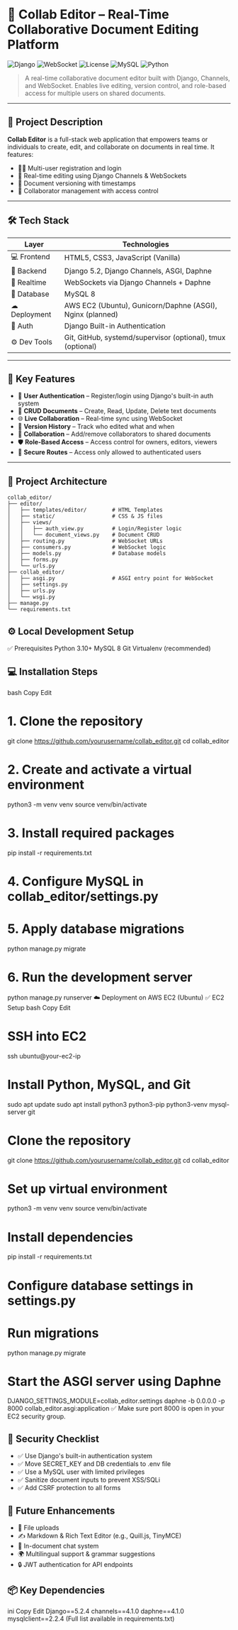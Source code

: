 # 📝 Collab Editor – Real-Time Collaborative Document Editing Platform

![Django](https://img.shields.io/badge/Django-5.2-green?style=flat-square&logo=django)
![WebSocket](https://img.shields.io/badge/WebSocket-Enabled-blue?style=flat-square)
![License](https://img.shields.io/badge/License-MIT-lightgrey.svg)
![MySQL](https://img.shields.io/badge/MySQL-8.0-blue?style=flat-square)
![Python](https://img.shields.io/badge/Python-3.10+-yellow?style=flat-square)

> A real-time collaborative document editor built with Django, Channels, and WebSocket. Enables live editing, version control, and role-based access for multiple users on shared documents.

---

## 📌 Project Description

**Collab Editor** is a full-stack web application that empowers teams or individuals to create, edit, and collaborate on documents in real time. It features:

- 🧑‍💻 Multi-user registration and login
- 🔄 Real-time editing using Django Channels & WebSockets
- 📜 Document versioning with timestamps
- 🤝 Collaborator management with access control

---

## 🛠️ Tech Stack

| Layer          | Technologies                                                                       |
|----------------|------------------------------------------------------------------------------------|
| 💻 Frontend     | HTML5, CSS3, JavaScript (Vanilla)                                                  |
| 🧠 Backend      | Django 5.2, Django Channels, ASGI, Daphne                                           |
| 🔌 Realtime     | WebSockets via Django Channels + Daphne                                             |
| 💾 Database     | MySQL 8                                                                            |
| ☁ Deployment    | AWS EC2 (Ubuntu), Gunicorn/Daphne (ASGI), Nginx (planned)                          |
| 🔐 Auth         | Django Built-in Authentication                                                     |
| ⚙ Dev Tools     | Git, GitHub, systemd/supervisor (optional), tmux (optional)                        |

---

## 🚀 Key Features

- 👤 **User Authentication** – Register/login using Django's built-in auth system
- 📄 **CRUD Documents** – Create, Read, Update, Delete text documents
- 🌐 **Live Collaboration** – Real-time sync using WebSocket
- 🧾 **Version History** – Track who edited what and when
- 👥 **Collaboration** – Add/remove collaborators to shared documents
- 🛡 **Role-Based Access** – Access control for owners, editors, viewers
- 🔐 **Secure Routes** – Access only allowed to authenticated users

---

## 🧱 Project Architecture

```plaintext
collab_editor/
├── editor/
│   ├── templates/editor/        # HTML Templates
│   ├── static/                  # CSS & JS files
│   ├── views/
│   │   ├── auth_view.py         # Login/Register logic
│   │   └── document_views.py    # Document CRUD
│   ├── routing.py               # WebSocket URLs
│   ├── consumers.py             # WebSocket logic
│   ├── models.py                # Database models
│   ├── forms.py
│   └── urls.py
├── collab_editor/
│   ├── asgi.py                  # ASGI entry point for WebSocket
│   ├── settings.py
│   ├── urls.py
│   └── wsgi.py
├── manage.py
└── requirements.txt

```
## ⚙️ Local Development Setup
✅ Prerequisites
Python 3.10+
MySQL 8
Git
Virtualenv (recommended)

## 💻 Installation Steps
bash
Copy
Edit
# 1. Clone the repository
git clone https://github.com/yourusername/collab_editor.git
cd collab_editor

# 2. Create and activate a virtual environment
python3 -m venv venv
source venv/bin/activate

# 3. Install required packages
pip install -r requirements.txt

# 4. Configure MySQL in collab_editor/settings.py

# 5. Apply database migrations
python manage.py migrate

# 6. Run the development server
python manage.py runserver
☁️ Deployment on AWS EC2 (Ubuntu)
✅ EC2 Setup
bash
Copy
Edit
# SSH into EC2
ssh ubuntu@your-ec2-ip

# Install Python, MySQL, and Git
sudo apt update
sudo apt install python3 python3-pip python3-venv mysql-server git

# Clone the repository
git clone https://github.com/yourusername/collab_editor.git
cd collab_editor

# Set up virtual environment
python3 -m venv venv
source venv/bin/activate

# Install dependencies
pip install -r requirements.txt

# Configure database settings in settings.py

# Run migrations
python manage.py migrate

# Start the ASGI server using Daphne
DJANGO_SETTINGS_MODULE=collab_editor.settings daphne -b 0.0.0.0 -p 8000 collab_editor.asgi:application
✅ Make sure port 8000 is open in your EC2 security group.


## 🔐 Security Checklist
- ✅ Use Django's built-in authentication system
- ✅ Move SECRET_KEY and DB credentials to .env file
- ✅ Use a MySQL user with limited privileges
- ✅ Sanitize document inputs to prevent XSS/SQLi
- ✅ Add CSRF protection to all forms

## 🧪 Future Enhancements
- 📁 File uploads
- ✍️ Markdown & Rich Text Editor (e.g., Quill.js, TinyMCE)
- 💬 In-document chat system
- 🌍 Multilingual support & grammar suggestions
- 🔒 JWT authentication for API endpoints


## 📦 Key Dependencies
ini
Copy
Edit
Django==5.2.4
channels==4.1.0
daphne==4.1.0
mysqlclient==2.2.4
(Full list available in requirements.txt)


